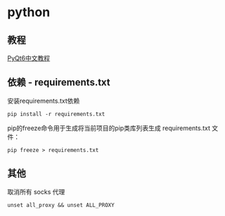 # python

## 教程

[PyQt6中文教程](https://maicss.gitbook.io/pyqt-chinese-tutoral/pyqt6/index)

## 依赖 - requirements.txt

安装requirements.txt依赖

`pip install -r requirements.txt`

pip的freeze命令用于生成将当前项目的pip类库列表生成 requirements.txt 文件：

`pip freeze > requirements.txt`

## 其他

取消所有 socks 代理

`unset all_proxy && unset ALL_PROXY`